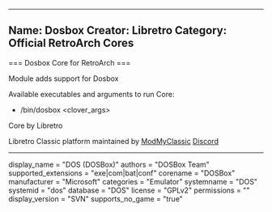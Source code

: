 -----------------------
Name: Dosbox
Creator: Libretro
Category: Official RetroArch Cores
-----------------------

=== Dosbox Core for RetroArch ===

Module adds support for Dosbox

Available executables and arguments to run Core:
- /bin/dosbox <rom> <clover_args>

Core by Libretro

Libretro Classic platform maintained by [ModMyClassic](https://modmyclassic.com) [Discord](https://discordapp.com/invite/8gygsrw)

-----------------------

display_name = "DOS (DOSBox)"
authors = "DOSBox Team"
supported_extensions = "exe|com|bat|conf"
corename = "DOSBox"
manufacturer = "Microsoft"
categories = "Emulator"
systemname = "DOS"
systemid = "dos"
database = "DOS"
license = "GPLv2"
permissions = ""
display_version = "SVN"
supports_no_game = "true"
